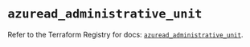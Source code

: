 # `azuread_administrative_unit`

Refer to the Terraform Registry for docs: [`azuread_administrative_unit`](https://registry.terraform.io/providers/hashicorp/azuread/3.3.0/docs/resources/administrative_unit).
